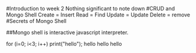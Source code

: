 #Introduction to week 2
Nothing significant to note down
#CRUD and Mongo Shell
Create = Insert
Read = Find
Update = Update
Delete = remove
#Secrets of Mongo Shell

##Mongo shell is interactive javascript interpreter.
<p>
for (i=0; i<3; i++)
print("hello");
hello
hello
hello
</p>



